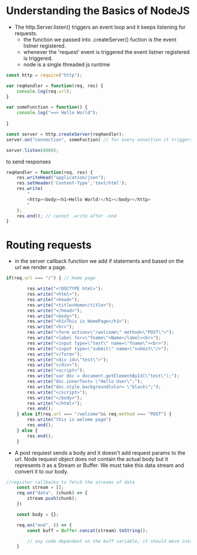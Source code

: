 # Understanding the Basics of NodeJS

- The http.Server.listen() triggers an event loop and it keeps listening for requests.
    - the function we passed into .createServer() fuction is the event listner registered.
    - whenever the 'request' event is triggered the event listner registered is triggered.
    - node is a single threaded js runtime

```js
const http = require("http");

var reqHandler = function(req, res) {
    console.log(req.url);
}

var someFunction = function() {
    console.log("==> Hello World");
    
}

const server = http.createServer(reqHandler);
server.on("connection", someFuction) // for every onnection it triggers the function passed

server.listen(8000);
```

to send responses 
```js
reqHandler = function(req, res) {
    res.writeHead("application/json");
    res.setHeader('Content-Type','text/html');
    res.write(
        "
        <http><body><h1>Hello World!</h1></body></http>
        "
    );
    res.end(); // cannot .write after .end
}
```
# Routing requests
- in the server callback function we add if statements and based on the url we render a page.
```js
if(req.url === "/") { // Home page

        res.write("<!DOCTYPE html>");
        res.write("<html>");
        res.write("<head>");
        res.write("<title>Home</title>");
        res.write("</head>");
        res.write("<body>");
        res.write("<h1>This is HomePage</h1>");
        res.write("<hr>");
        res.write("<form action=\"/welcome\" method=\"POST\">");
        res.write("<label for=\"fname\">Name</label><br>");
        res.write("<input type=\"text\" name=\"fname\"><br>");
        res.write("<input type=\"submit\" name=\"submit\"/>");
        res.write("</form>");
        res.write("<div id=\"test\">");
        res.write("</div>");
        res.write("<script>");
        res.write("var doc = document.getElementById(\"test\");");
        res.write("doc.innerText= \"Hello User\";");
        res.write("doc.style.backgroundColor= \"black\";");
        res.write("</script>");
        res.write("</body>");
        res.write("</html>");
        res.end();
    } else if(req.url === "/welcome"&& req.method === "POST") {
        res.write("this is welome page")
        res.end();
    } else {
        res.end();
    }
```
- A post requiest sends a body and it doesn't add request params to the url. Node request object does not contain the actual body but it represents it as a Stream or Buffer. We must take this data stream and convert it to our body.
```js
//register callbacks to fetch the streams of data
    const stream = [];
    req.on("data", (chunk) => {
        stream.push(chunk);        
    })

    const body = {};

    req.on("end", () => {
        const buff = Buffer.concat(stream).toString(); 

        // any code dependent on the buff variable, it should move into the async code
    }
```
